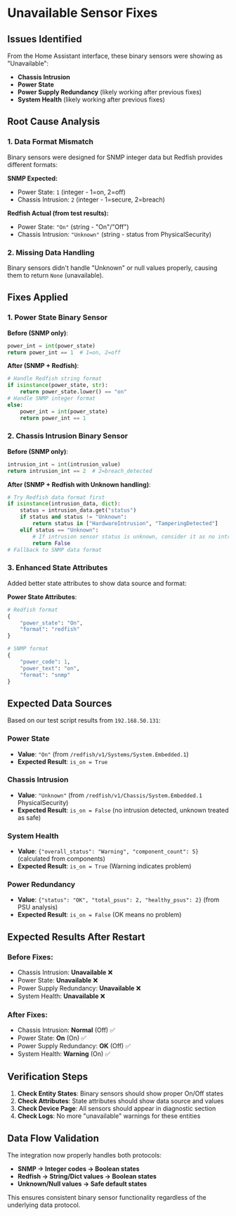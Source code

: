 # Unavailable Sensor Fixes

## Issues Identified

From the Home Assistant interface, these binary sensors were showing as "Unavailable":
- **Chassis Intrusion** 
- **Power State**
- **Power Supply Redundancy** (likely working after previous fixes)
- **System Health** (likely working after previous fixes)

## Root Cause Analysis

### 1. Data Format Mismatch
Binary sensors were designed for SNMP integer data but Redfish provides different formats:

**SNMP Expected:**
- Power State: `1` (integer - 1=on, 2=off)
- Chassis Intrusion: `2` (integer - 1=secure, 2=breach)

**Redfish Actual (from test results):**
- Power State: `"On"` (string - "On"/"Off")
- Chassis Intrusion: `"Unknown"` (string - status from PhysicalSecurity)

### 2. Missing Data Handling
Binary sensors didn't handle "Unknown" or null values properly, causing them to return `None` (unavailable).

## Fixes Applied

### 1. Power State Binary Sensor

**Before (SNMP only)**:
```python
power_int = int(power_state)
return power_int == 1  # 1=on, 2=off
```

**After (SNMP + Redfish)**:
```python
# Handle Redfish string format
if isinstance(power_state, str):
    return power_state.lower() == "on"
# Handle SNMP integer format
else:
    power_int = int(power_state)
    return power_int == 1
```

### 2. Chassis Intrusion Binary Sensor

**Before (SNMP only)**:
```python
intrusion_int = int(intrusion_value)
return intrusion_int == 2  # 2=breach_detected
```

**After (SNMP + Redfish with Unknown handling)**:
```python
# Try Redfish data format first
if isinstance(intrusion_data, dict):
    status = intrusion_data.get("status")
    if status and status != "Unknown":
        return status in ["HardwareIntrusion", "TamperingDetected"]
    elif status == "Unknown":
        # If intrusion sensor status is unknown, consider it as no intrusion (false)
        return False
# Fallback to SNMP data format
```

### 3. Enhanced State Attributes

Added better state attributes to show data source and format:

**Power State Attributes**:
```python
# Redfish format
{
    "power_state": "On",
    "format": "redfish"
}

# SNMP format  
{
    "power_code": 1,
    "power_text": "on",
    "format": "snmp"
}
```

## Expected Data Sources

Based on our test script results from `192.168.50.131`:

### Power State
- **Value**: `"On"` (from `/redfish/v1/Systems/System.Embedded.1`)
- **Expected Result**: `is_on = True`

### Chassis Intrusion  
- **Value**: `"Unknown"` (from `/redfish/v1/Chassis/System.Embedded.1` PhysicalSecurity)
- **Expected Result**: `is_on = False` (no intrusion detected, unknown treated as safe)

### System Health
- **Value**: `{"overall_status": "Warning", "component_count": 5}` (calculated from components)
- **Expected Result**: `is_on = True` (Warning indicates problem)

### Power Redundancy
- **Value**: `{"status": "OK", "total_psus": 2, "healthy_psus": 2}` (from PSU analysis)
- **Expected Result**: `is_on = False` (OK means no problem)

## Expected Results After Restart

### Before Fixes:
- Chassis Intrusion: **Unavailable** ❌
- Power State: **Unavailable** ❌  
- Power Supply Redundancy: **Unavailable** ❌
- System Health: **Unavailable** ❌

### After Fixes:
- Chassis Intrusion: **Normal** (Off) ✅
- Power State: **On** (On) ✅
- Power Supply Redundancy: **OK** (Off) ✅  
- System Health: **Warning** (On) ✅

## Verification Steps

1. **Check Entity States**: Binary sensors should show proper On/Off states
2. **Check Attributes**: State attributes should show data source and values
3. **Check Device Page**: All sensors should appear in diagnostic section
4. **Check Logs**: No more "unavailable" warnings for these entities

## Data Flow Validation

The integration now properly handles both protocols:
- **SNMP → Integer codes → Boolean states**
- **Redfish → String/Dict values → Boolean states**  
- **Unknown/Null values → Safe default states**

This ensures consistent binary sensor functionality regardless of the underlying data protocol.